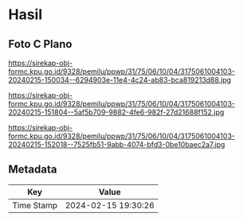 # Hasil

## Foto C Plano

https://sirekap-obj-formc.kpu.go.id/9328/pemilu/ppwp/31/75/06/10/04/3175061004103-20240215-150034--6294903e-11e4-4c24-ab83-bca819213d88.jpg

https://sirekap-obj-formc.kpu.go.id/9328/pemilu/ppwp/31/75/06/10/04/3175061004103-20240215-151804--5af5b709-9882-4fe6-982f-27d21688f152.jpg

https://sirekap-obj-formc.kpu.go.id/9328/pemilu/ppwp/31/75/06/10/04/3175061004103-20240215-152018--7525fb51-9abb-4074-bfd3-0be10baec2a7.jpg


## Metadata

| Key        | Value               |
| ---------- | ------------------- |
| Time Stamp | 2024-02-15 19:30:26 |



